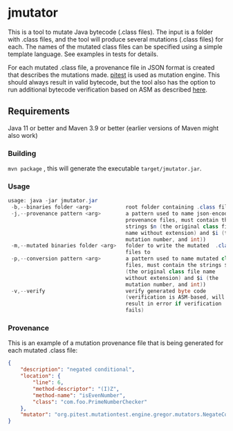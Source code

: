 # jmutator

This is a tool to mutate Java bytecode (.class files). The input is a folder with .class files,
and the tool will produce several mutations (.class files) for each. The names of the mutated class files
can be specified using a simple template language. See examples in tests for details. 

For each mutated .class file, a provenance file in JSON format is created that describes the mutations made.
[pitest](https://pitest.org/) is used as mutation engine. This should always result in valid bytecode, 
but the tool also has the option to run additional bytecode verification based on ASM as described [here](https://asm.ow2.io/javadoc/org/objectweb/asm/util/CheckClassAdapter.html).

## Requirements

Java 11 or better and Maven 3.9 or better (earlier versions of Maven might also work)

### Building

`mvn package`  , this will generate the executable `target/jmutator.jar`.

### Usage

```java
usage: java -jar jmutator.jar
 -b,--binaries folder <arg>           root folder containing .class files
 -j,--provenance pattern <arg>        a pattern used to name json-encoded
                                      provenance files, must contain the
                                      strings $n (the original class file
                                      name without extension) and $i (the
                                      mutation number, and int))
 -m,--mutated binaries folder <arg>   folder to write the mutated  .class
                                      files to
 -p,--conversion pattern <arg>        a pattern used to name mutated class
                                      files, must contain the strings $n
                                      (the original class file name
                                      without extension) and $i (the
                                      mutation number, and int))
 -v,--verify                          verify generated byte code
                                      (verification is ASM-based, will
                                      result in error if verification
                                      fails)
```


### Provenance

This is an example of a mutation provenance file that is being generated for each mutated .class file:

```json
{
    "description": "negated conditional",
    "location": {
        "line": 6,
        "method-descriptor": "(I)Z",
        "method-name": "isEvenNumber",
        "class": "com.foo.PrimeNumberChecker"
    },
    "mutator": "org.pitest.mutationtest.engine.gregor.mutators.NegateConditionalsMutator"
}

```
